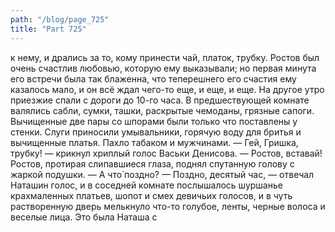 ```yaml
---
path: "/blog/page_725"
title: "Part 725"
---
```


к нему, и дрались за то, кому принести чай, платок, трубку.
Ростов был очень счастлив любовью, которую ему выказывали; но первая минута его встречи была так блаженна, что теперешнего его счастия ему казалось мало, и он всё ждал чего-то еще, и еще, и еще.
На другое утро приезжие спали с дороги до 10-го часа.
В предшествующей комнате валялись сабли, сумки, ташки, раскрытые чемоданы, грязные сапоги. Вычищенные две пары со шпорами были только что поставлены у стенки. Слуги приносили умывальники, горячую воду для бритья и вычищенные платья. Пахло табаком и мужчинами.
— Гей, Гришка, трубку! — крикнул хриплый голос Васьки Денисова. — Ростов, вставай!
Ростов, протирая слипавшиеся глаза, поднял спутанную голову с жаркой подушки.
— А что̀ поздно?
 — Поздно, десятый час, — отвечал Наташин голос, и в соседней комнате послышалось шуршанье крахмаленных платьев, шопот и смех девичьих голосов, и в чуть растворенную дверь мелькнуло что-то голубое, ленты, черные волоса и веселые лица. Это была Наташа с 

